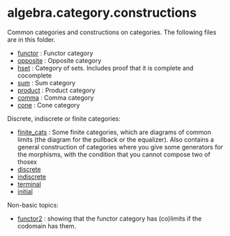 algebra.category.constructions
==============================

Common categories and constructions on categories. The following files are in this folder.

* [functor](functor.hlean) : Functor category
* [opposite](opposite.hlean) : Opposite category
* [hset](hset.hlean) : Category of sets. Includes proof that it is complete and cocomplete
* [sum](sum.hlean) : Sum category
* [product](product.hlean) : Product category
* [comma](comma.hlean) : Comma category
* [cone](cone.hlean) : Cone category

Discrete, indiscrete or finite categories:

* [finite_cats](finite_cats.hlean) : Some finite categories, which are diagrams of common limits (the diagram for the pullback or the equalizer). Also contains a general construction of categories where you give some generators for the morphisms, with the condition that you cannot compose two of thosex
* [discrete](discrete.hlean)
* [indiscrete](indiscrete.hlean)
* [terminal](terminal.hlean)
* [initial](initial.hlean)

Non-basic topics:
* [functor2](functor2.hlean) : showing that the functor category has (co)limits if the codomain has them.
